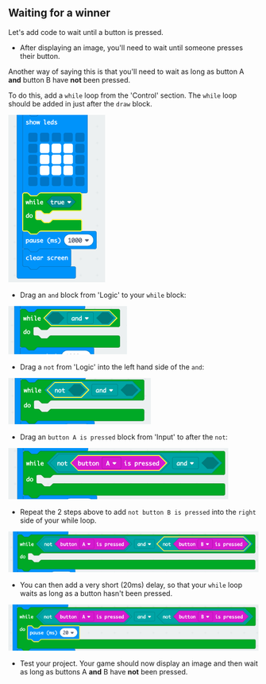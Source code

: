 ## Waiting for a winner

Let's add code to wait until a button is pressed.

+ After displaying an image, you'll need to wait until someone presses their button.

Another way of saying this is that you'll need to wait as long as button A **and** button B have **not** been pressed.

To do this, add a `while` loop from the 'Control' section. The `while` loop should be added in just after the `draw` block.

![ekran görüntüsü](images/reaction-while.png)

+ Drag an `and` block from 'Logic' to your `while` block:

![ekran görüntüsü](images/reaction-and.png)

+ Drag a `not` from 'Logic' into the left hand side of the `and`:

![ekran görüntüsü](images/reaction-not.png)

+ Drag an `button A is pressed` block from 'Input' to after the `not`:

![ekran görüntüsü](images/reaction-button-a.png)

+ Repeat the 2 steps above to add `not button B is pressed` into the `right` side of your while loop.

![ekran görüntüsü](images/reaction-button-b.png)

+ You can then add a very short (20ms) delay, so that your `while` loop waits as long as a button hasn't been pressed.

![ekran görüntüsü](images/reaction-delay.png)

+ Test your project. Your game should now display an image and then wait as long as buttons A **and** B have **not** been pressed.